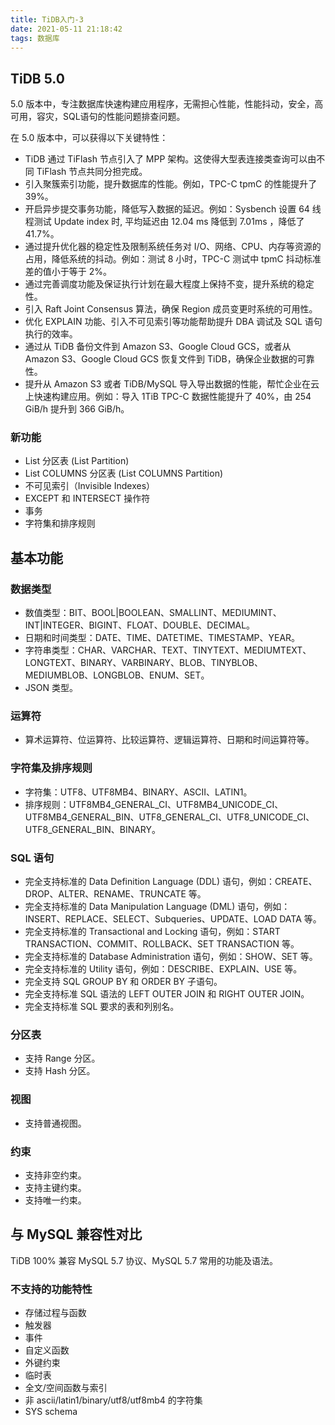 ```yaml
---
title: TiDB入门-3
date: 2021-05-11 21:18:42
tags: 数据库
---
```


## TiDB 5.0

5.0 版本中，专注数据库快速构建应用程序，无需担心性能，性能抖动，安全，高可用，容灾，SQL语句的性能问题排查问题。

在 5.0 版本中，可以获得以下关键特性：

- TiDB 通过 TiFlash 节点引入了 MPP 架构。这使得大型表连接类查询可以由不同 TiFlash 节点共同分担完成。
- 引入聚簇索引功能，提升数据库的性能。例如，TPC-C tpmC 的性能提升了 39%。
- 开启异步提交事务功能，降低写入数据的延迟。例如：Sysbench 设置 64 线程测试 Update index 时, 平均延迟由 12.04 ms 降低到 7.01ms ，降低了 41.7%。
- 通过提升优化器的稳定性及限制系统任务对 I/O、网络、CPU、内存等资源的占用，降低系统的抖动。例如：测试 8 小时，TPC-C 测试中 tpmC 抖动标准差的值小于等于 2%。
- 通过完善调度功能及保证执行计划在最大程度上保持不变，提升系统的稳定性。
- 引入 Raft Joint Consensus 算法，确保 Region 成员变更时系统的可用性。
- 优化 EXPLAIN 功能、引入不可见索引等功能帮助提升 DBA 调试及 SQL 语句执行的效率。
- 通过从 TiDB 备份文件到 Amazon S3、Google Cloud GCS，或者从 Amazon S3、Google Cloud GCS 恢复文件到 TiDB，确保企业数据的可靠性。
- 提升从 Amazon S3 或者 TiDB/MySQL 导入导出数据的性能，帮忙企业在云上快速构建应用。例如：导入 1TiB TPC-C 数据性能提升了 40%，由 254 GiB/h 提升到 366 GiB/h。

### 新功能

- List 分区表 (List Partition)
- List COLUMNS 分区表 (List COLUMNS Partition)
- 不可见索引（Invisible Indexes）
- EXCEPT 和 INTERSECT 操作符
- 事务
- 字符集和排序规则

## 基本功能
### 数据类型
- 数值类型：BIT、BOOL|BOOLEAN、SMALLINT、MEDIUMINT、INT|INTEGER、BIGINT、FLOAT、DOUBLE、DECIMAL。
- 日期和时间类型：DATE、TIME、DATETIME、TIMESTAMP、YEAR。
- 字符串类型：CHAR、VARCHAR、TEXT、TINYTEXT、MEDIUMTEXT、LONGTEXT、BINARY、VARBINARY、BLOB、TINYBLOB、MEDIUMBLOB、LONGBLOB、ENUM、SET。
- JSON 类型。

### 运算符
- 算术运算符、位运算符、比较运算符、逻辑运算符、日期和时间运算符等。

### 字符集及排序规则

- 字符集：UTF8、UTF8MB4、BINARY、ASCII、LATIN1。
- 排序规则：UTF8MB4_GENERAL_CI、UTF8MB4_UNICODE_CI、UTF8MB4_GENERAL_BIN、UTF8_GENERAL_CI、UTF8_UNICODE_CI、UTF8_GENERAL_BIN、BINARY。

### SQL 语句
- 完全支持标准的 Data Definition Language (DDL) 语句，例如：CREATE、DROP、ALTER、RENAME、TRUNCATE 等。
- 完全支持标准的 Data Manipulation Language (DML) 语句，例如：INSERT、REPLACE、SELECT、Subqueries、UPDATE、LOAD DATA 等。
- 完全支持标准的 Transactional and Locking 语句，例如：START TRANSACTION、COMMIT、ROLLBACK、SET TRANSACTION 等。
- 完全支持标准的 Database Administration 语句，例如：SHOW、SET 等。
- 完全支持标准的 Utility 语句，例如：DESCRIBE、EXPLAIN、USE 等。
- 完全支持 SQL GROUP BY 和 ORDER BY 子语句。
- 完全支持标准 SQL 语法的 LEFT OUTER JOIN 和 RIGHT OUTER JOIN。
- 完全支持标准 SQL 要求的表和列别名。

### 分区表
- 支持 Range 分区。
- 支持 Hash 分区。

### 视图
- 支持普通视图。

### 约束
- 支持非空约束。
- 支持主键约束。
- 支持唯一约束。


## 与 MySQL 兼容性对比

TiDB 100% 兼容 MySQL 5.7 协议、MySQL 5.7 常用的功能及语法。

### 不支持的功能特性
- 存储过程与函数
- 触发器
- 事件
- 自定义函数
- 外键约束 
- 临时表
- 全文/空间函数与索引
- 非 ascii/latin1/binary/utf8/utf8mb4 的字符集
- SYS schema
